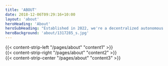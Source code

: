 ```yaml
---
title: 'ABOUT'
date: 2018-12-06T09:29:16+10:00
layout: 'about'
heroHeading: 'About'
heroSubHeading: "Established in 2022, we're a decentralized autonomous organizations to improve tranceparency of science"
heroBackground: 'about/1317285_s.jpg'
---
```


<div>
{{< content-strip-left "/pages/about" "content1" >}}
</div>
<div>
{{< content-strip-right "/pages/about" "content2" >}}
</div>
<div>
{{< content-strip-center "/pages/about" "content3" >}}
</div>
